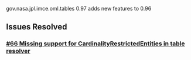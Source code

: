 gov.nasa.jpl.imce.oml.tables 0.97 adds new features to 0.96

## Issues Resolved

### [#66 Missing support for CardinalityRestrictedEntities in table resolver](https://github.com/JPL-IMCE/gov.nasa.jpl.imce.oml.tables/issues/66)
